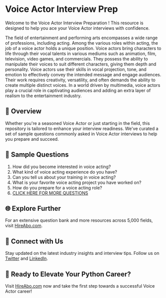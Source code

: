# Voice Actor Interview Prep

Welcome to the Voice Actor Interview Preparation ! This resource is designed to help you ace your Voice Actor interviews with confidence.

The field of entertainment and performing arts encompasses a wide range of professions, including acting. Among the various roles within acting, the job of a voice actor holds a unique position. Voice actors bring characters to life through their vocal talents in various mediums such as animation, film, television, video games, and commercials. They possess the ability to manipulate their voices to suit different characters, giving them depth and personality. Voice actors use their skills in vocal projection, tone, and emotion to effectively convey the intended message and engage audiences. Their work requires creativity, versatility, and often demands the ability to create multiple distinct voices. In a world driven by multimedia, voice actors play a crucial role in captivating audiences and adding an extra layer of realism to the entertainment industry.

## 🚀 Overview

Whether you're a seasoned Voice Actor or just starting in the field, this repository is tailored to enhance your interview readiness. We've curated a set of sample questions commonly asked in Voice Actor interviews to help you prepare and succeed.

## 📝 Sample Questions

1. How did you become interested in voice acting?
2. What kind of voice acting experience do you have?
3. Can you tell us about your training in voice acting?
4. What is your favorite voice acting project you have worked on?
5. How do you prepare for a voice acting role?
6. [CLICK HERE FOR MORE QUESTIONS](https://hireabo.com/job/16_0_1/Voice%20Actor)

## 🌐 Explore Further

For an extensive question bank and more resources across 5,000 fields, visit [HireAbo.com](https://www.hireabo.com).

## 📱 Connect with Us

Stay updated on the latest industry insights and interview tips. Follow us on [Twitter](https://twitter.com/hireabo) and [LinkedIn](https://www.linkedin.com/in/hire-abo-3609972a8/).

## 🚀 Ready to Elevate Your Python Career?

Visit [HireAbo.com](https://www.hireabo.com) now and take the first step towards a successful Voice Actor career!